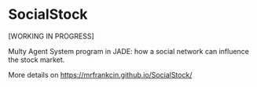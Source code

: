 # SocialStock
[WORKING IN PROGRESS]

Multy Agent System program in JADE: how a social network can influence the stock market.

More details on https://mrfrankcin.github.io/SocialStock/
